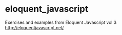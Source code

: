 # eloquent_javascript
Exercises and examples from Eloquent Javascript vol 3: http://eloquentjavascript.net/
